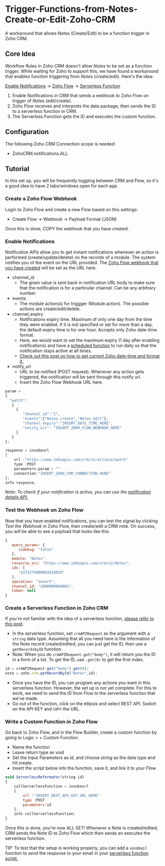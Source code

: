 # Trigger-Functions-from-Notes-Create-or-Edit-Zoho-CRM
A workaround that allows Notes (Create/Edit) to be a function trigger in Zoho CRM.

## Core Idea
Workflow Rules in Zoho CRM doesn't allow *Notes* to be set as a function trigger. While waiting for Zoho to support this, we have found a workaround that enables function triggering from *Notes* (create/edit). Here's the idea:

[Enable Notifications](https://www.zoho.com/crm/developer/docs/api/v2/notifications/overview.html) -> [Zoho Flow](https://www.zoho.com/flow/) -> [Serverless Function](https://github.com/TheWorkflowAcademy/Zoho-CRM-Serverless-Functions)

1. Enable Notifications in CRM that sends a webhook to Zoho Flow on trigger of *Notes* (edit/create).
2. Zoho Flow receives and interprets the data package, then sends the ID to a serverless function in CRM.
3. The Serverless Function gets the ID and executes the custom function.

## Configuration
The following Zoho CRM Connection scope is needed:
* ZohoCRM.notifications.ALL

## Tutorial
In this set up, you will be frequently toggling between CRM and Flow, so it's a good idea to have 2 tabs/windows open for each app.

### Create a Zoho Flow Webhook
Login to Zoho Flow and create a new Flow based on this settings: 
* Create Flow -> Webhook -> Payload Format (JSON)

Once this is done, *COPY* the webhook that you have created.

### Enable Notifications

Notification APIs allow you to get instant notifications whenever an action is performed (create/update/delete) on the records of a module. The system notifies you of the event on the URL provided. The [Zoho Flow webhook that you have created](#create-a-zoho-flow-webhook) will be set as the URL here.
* channel_id
  * The given value is sent back in notification URL body to make sure that the notification is for a particular channel. Can be any arbitrary number.
* events
  * The module action(s) for triggger (Module.action). The possible actions are create/edit/delete.
* channel_expiry
  * Notifications expiry time. Maximum of only one day from the time they were enabled. If it is not specified or set for more than a day, the default expiry time is for one hour. Accepts only Zoho date-time format.
  * Here, we would want to set the maximum expiry (1 day after enabling notifications) and have a [scheduled function](https://help.zoho.com/portal/en/kb/crm/automate-business-processes/schedules/articles/custom-schedules) to run daily so that the notification stays active at all times.
  * [Check out this post on how to get current Zoho date-time and format it.](https://github.com/TheWorkflowAcademy/Date-Time-Format-Conversion-Zoho-Deluge)
* notify_url
  * URL to be notified (POST request). Whenever any action gets triggered, the notification will be sent through this notify url.
  * Insert the Zoho Flow Webhook URL here.

```javascript
param = 
{
  "watch":
   {
     {
        "channel_id":"1",
        "events":{"Notes.create","Notes.edit"}, 
        "channel_expiry":"INSERT_DATE_TIME_HERE",
        "notify_url": "INSERT_ZOHO_FLOW_WEBHOOK_HERE"
     } 
   }
};

response = invokeurl
[
	url :"https://www.zohoapis.com/crm/v2/actions/watch"
	type :POST
	parameters:param + ""
	connection:"INSERT_ZOHO_CRM_CONNECTION_HERE"
];
info response;
```
*Note: To check if your notification is active, you can use the [notification details API.](https://www.zoho.com/crm/developer/docs/api/v2/notifications/get-details.html)*

### Test the Webhook on Zoho Flow
Now that you have enabled notifications, you can test the signal by clicking *Test the Webhook* in Zoho Flow, then create/edit a CRM note. On success, you will be able to see a payload that looks like this.

```javascript
{
   query_params: {
      isdebug: "false"
   },
   module: "Notes",
   resource_uri: "https://www.zohoapis.com/crm/v2/Notes",
   ids: [
      "4371574000001619029"
   ],
   operation: "insert",
   channel_id: "1000000068001",
   token: null
}
```



### Create a Serverless Function in Zoho CRM
If you're not familiar with the idea of a serverless function, [please refer to this post](https://github.com/TheWorkflowAcademy/Zoho-CRM-Serverless-Functions). 
* In the serverless function, set `crmAPIRequest` as the argument with a `string` data type. Assuming that all you need here is the information of the Note record created/edited, you can just get the ID, then use a `getRecordsbyID` function.
 * Note: When you do `crmAPIRequest.get("body")`, it will return you the ID in a form of a list. To get the ID, use `.get(0)` to get the first index.
```javascript
id = crmAPIRequest.get("body").get(0);
note = zoho.crm.getRecordById("Notes",id);
```
* Once you have the ID, you can program any actions you want in this serverless function. However, the set up is not yet complete. For this to work, we need to send the ID from Flow to the serverless function that we've made. 
 * Go out of the function, click on the ellipsis and select REST API. Switch on the API KEY and `COPY` the URL.

### Write a Custom Function in Zoho Flow
Go back to Zoho Flow, and in the Flow Builder, create a custom function by going to Logic > + Custom Function. 
* Name the function
* Leave return type as *void*
* Set the Input Parameters as *id*, and choose *string* as the data type and hit create.
* Insert the script below into the function, save it, and link it to your Flow.
```javascript
void ServerlessReformator(string id)
{
	callServerlessFunction = invokeurl
	[
		url :"INSERT_REST_API_KEY_URL_HERE"
		type :POST
		parameters:id
	];
	info callServerlessFunction;
}
```
Once this is done, you're now ALL SET! Whenever a Note is created/edited, CRM sends the Note ID to Zoho Flow which then sends an executes the serverless function.

TIP: To test that the setup is working properly, you can add a `sendmail` function to send the response to your email in your [serverless function script.](#create-a-serverless-function-in-zoho-crm)

